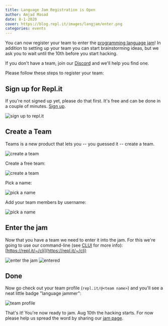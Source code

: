 ```yaml
---
title: Language Jam Registration is Open
author: Amjad Masad
date: 8-1-2020
cover: https://blog.repl.it/images/langjam/enter.png
categories: events
---
```


You can now register your team to enter the [programming language jam](https://repl.it/jam)! In addition to setting up your team you can start brainstorming ideas, but we ask you to wait until the 10th before you start hacking. 

If you don't have a team, join our [Discord](https://repl.it/discord) and we'll help you find one. 

Please follow these steps to register your team:

## Sign up for Repl.it

If you're not signed up yet, please do that first. It's free and can be done in a couple of minutes. [Sign up](https://repl.it/signup).

![sign up to repl.it](https://blog.repl.it/images/langjam/signup.png)

## Create a Team

Teams is a new product that lets you -- you guessed it -- create a team. 

![create a team](https://blog.repl.it/images/langjam/teams.png)

Create a free team:

![create a team](https://blog.repl.it/images/langjam/pricing.png)

Pick a name:

![pick a name](https://blog.repl.it/images/langjam/name.png)

Add your team members by username:

![pick a name](https://blog.repl.it/images/langjam/members.png)

## Enter the jam

Now that you have a team we need to enter it into the jam. For this we're going to use our command-line (see [CLUI](clui) for more info): [https://repl.it/~/cli](https://repl.it/~/cli)

![enter the jam](https://blog.repl.it/images/langjam/enter.png)
![entered](https://blog.repl.it/images/langjam/entered.png)

## Done

Now go check out your team profile (`repl.it/@<team name>`) and you'll see a neat little badge "language jammer":

![team profile](https://blog.repl.it/images/langjam/profile.png)

That's it! You're now ready to jam. Aug 10th the hacking starts. For now please help us spread the word by sharing our [jam page](https://repl.it/jam).